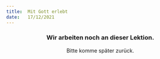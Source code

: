 ```yaml
---
title:  Mit Gott erlebt
date:   17/12/2021
---
```


### <center>Wir arbeiten noch an dieser Lektion.</center>
<center>Bitte komme später zurück.</center>